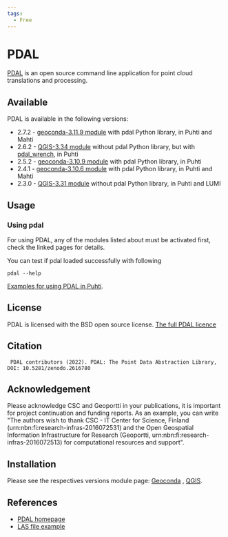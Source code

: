 ```yaml
---
tags:
  - Free
---
```


# PDAL

[PDAL](https://www.pdal.io/) is an open source command line application for point cloud translations and processing.

## Available

PDAL is available in the following versions:

* 2.7.2 - [geoconda-3.11.9 module](geoconda.md) with pdal Python library, in Puhti and Mahti
* 2.6.2 - [QGIS-3.34 module](qgis.md) without pdal Python library, but with [pdal_wrench](https://github.com/PDAL/wrench), in Puhti
* 2.5.2 - [geoconda-3.10.9 module](geoconda.md) with pdal Python library, in Puhti
* 2.4.1 - [geoconda-3.10.6 module](geoconda.md) with pdal Python library, in Puhti and Mahti
* 2.3.0 - [QGIS-3.31 module](qgis.md) without pdal Python library, in Puhti and LUMI

## Usage

### Using pdal

For using PDAL, any of the modules listed about must be activated first, check the linked pages for details.

You can test if pdal loaded successfully with following

`pdal --help`

[Examples for using PDAL in Puhti](https://github.com/csc-training/geocomputing/tree/master/pdal).

## License 

PDAL is licensed with the BSD open source license. [The full PDAL licence](https://pdal.io/en/latest/copyright.html)

## Citation

```  PDAL contributors (2022). PDAL: The Point Data Abstraction Library, DOI: 10.5281/zenodo.2616780  ```



## Acknowledgement

Please acknowledge CSC and Geoportti in your publications, it is important for project continuation and funding reports.
As an example, you can write "The authors wish to thank CSC - IT Center for Science, Finland (urn:nbn:fi:research-infras-2016072531) and the Open Geospatial Information Infrastructure for Research (Geoportti, urn:nbn:fi:research-infras-2016072513) for computational resources and support".


## Installation

Please see the respectives versions module page: [Geoconda](./geoconda.md) , [QGIS](./qgis.md).


## References

* [PDAL homepage](https://pdal.io/)
* [LAS file example](https://pdal.io/en/latest/tutorial/las.html)

